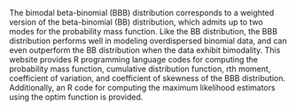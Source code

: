 The bimodal beta-binomial (BBB) ​​distribution corresponds to a weighted version of the beta-binomial (BB) distribution, which admits up to two modes for the probability mass function. Like the BB distribution, the BBB distribution performs well in modeling overdispersed binomial data, and can even outperform the BB distribution when the data exhibit bimodality.
This website provides R programming language codes for computing the probability mass function, cumulative distribution function, rth moment, coefficient of variation, and coefficient of skewness of the BBB distribution. Additionally, an R code for computing the maximum likelihood estimators using the optim function is provided.
